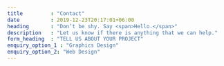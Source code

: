 ```yaml
---
title         : "Contact"
date          : 2019-12-23T20:17:01+06:00
heading       : "Don’t be shy. Say <span>Hello.</span>"
description   : "Let us know if there is anything that we can help."
form_heading  : "TELL US ABOUT YOUR PROJECT"
enquiry_option_1 : "Graphics Design"
enquiry_option_2: "Web Design"
---
```



